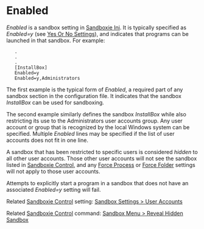 # Enabled

_Enabled_ is a sandbox setting in [Sandboxie Ini](SandboxieIni.md). It is typically specified as _Enabled=y_ (see [Yes Or No Settings](YesOrNoSettings.md)), and indicates that programs can be launched in that sandbox. For example:

```
   .
   .
   .
   [InstallBox]
   Enabled=y
   Enabled=y,Administrators
```

The first example is the typical form of _Enabled_, a required part of any sandbox section in the configuration file. It indicates that the sandbox _InstallBox_ can be used for sandboxing.

The second example similarly defines the sandbox _InstallBox_ while also restricting its use to the Administrators user accounts group. Any user account or group that is recognized by the local Windows system can be specified. Multiple _Enabled_ lines may be specified if the list of user accounts does not fit in one line.

A sandbox that has been restricted to specific users is considered _hidden_ to all other user accounts. Those other user accounts will not see the sandbox listed in [Sandboxie Control](SP_SBControl.md), and any [Force Process](ForceProcess.md) or [Force Folder](ForceFolder.md) settings will not apply to those user accounts.

Attempts to explicitly start a program in a sandbox that does not have an associated _Enabled=y_ setting will fail.

Related [Sandboxie Control](SP_SBControl.md) setting: [Sandbox Settings > User Accounts](UserAccountsSettings.md)

Related [Sandboxie Control](SP_SBControl.md) command: [Sandbox Menu > Reveal Hidden Sandbox](SBControl_SandboxMenu.md#reveal-hidden-sandbox)
